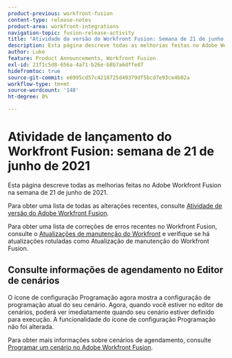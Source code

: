 ```yaml
---
product-previous: workfront-fusion
content-type: release-notes
product-area: workfront-integrations
navigation-topic: fusion-release-activity
title: "Atividade da versão do Workfront Fusion: Semana de 21 de junho de 2021"
description: Esta página descreve todas as melhorias feitas no Adobe Workfront Fusion na semana de 21 de junho de 2021.
author: Luke
feature: Product Announcements, Workfront Fusion
exl-id: 21f1c5d8-656a-4a71-b26e-b8b7a6dffe87
hidefromtoc: true
source-git-commit: e6995cd57c4210725d49379df5bcd7e93ce4b02a
workflow-type: tm+mt
source-wordcount: '148'
ht-degree: 0%

---
```


# Atividade de lançamento do Workfront Fusion: semana de 21 de junho de 2021

Esta página descreve todas as melhorias feitas no Adobe Workfront Fusion na semana de 21 de junho de 2021.

Para obter uma lista de todas as alterações recentes, consulte [Atividade de versão do Adobe Workfront Fusion](../../../product-announcements/product-releases/fusion-release-activity/fusion-release-activity.md).

Para obter uma lista de correções de erros recentes no Workfront Fusion, consulte o [Atualizações de manutenção do Workfront](https://experienceleague.adobe.com/docs/workfront-known-issues/releases/current-updates.html) e verifique se há atualizações rotuladas como Atualização de manutenção do Workfront Fusion.

## Consulte informações de agendamento no Editor de cenários

O ícone de configuração Programação agora mostra a configuração de programação atual do seu cenário. Agora, quando você estiver no editor de cenários, poderá ver imediatamente quando seu cenário estiver definido para execução. A funcionalidade do ícone de configuração Programação não foi alterada.

Para obter mais informações sobre cenários de agendamento, consulte [Programar um cenário no Adobe Workfront Fusion](../../../workfront-fusion/scenarios/schedule-a-scenario.md).
